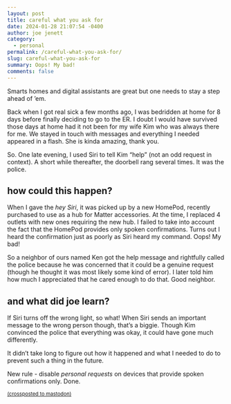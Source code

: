 ```yaml
---
layout: post
title: careful what you ask for
date: 2024-01-28 21:07:54 -0400
author: joe jenett
category:
  - personal
permalink: /careful-what-you-ask-for/
slug: careful-what-you-ask-for
summary: Oops! My bad!
comments: false
---
```

Smarts homes and digital assistants are great but one needs to stay a step ahead of ’em.

Back when I got real sick a few months ago, I was bedridden at home for 8 days before finally deciding to go to the ER. I doubt I would have survived those days at home had it not been for my wife Kim who was always there for me. We stayed in touch with messages and everything I needed appeared in a flash. She is kinda amazing, thank you.

So. One late evening, I used Siri to tell Kim “help” (not an odd request in context). A short while thereafter, the doorbell rang several times. It was the police.

## how could this happen? 
When I gave the _hey Siri_, it was picked up by a new HomePod, recently purchased to use as a hub for Matter accessories. At the time, I replaced 4 outlets with new ones requiring the new hub. I failed to take into account the fact that the HomePod provides only spoken confirmations. Turns out I heard the confirmation just as poorly as Siri heard my command. Oops! My bad!

So a neighbor of ours named Ken got the help message and rightfully called the police because he was concerned that it could be a genuine request (though he thought it was most likely some kind of error). I later told him how much I appreciated that he cared enough to do that. Good neighbor.

## and what did joe learn? 
 If Siri turns off the wrong light, so what! When Siri sends an important message to the wrong person though, that’s a biggie. Though Kim convinced the police that everything was okay, it could have gone much differently.
 
 It didn’t take long to figure out how it happened and what I needed to do to prevent such a thing in the future. 
 
 New rule - disable _personal requests_ on devices that provide spoken confirmations only. Done.







<a href="https://brid.gy/publish/mastodon"><small>(crossposted to mastodon)</small></a>